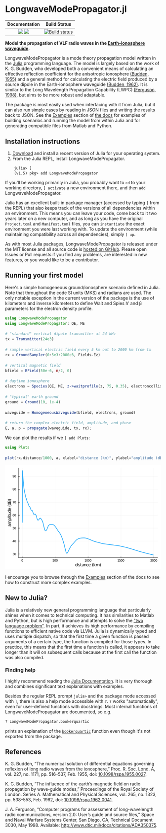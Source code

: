 # LongwaveModePropagator.jl

| **Documentation**                                                          | **Build Status**                    |
|:--------------------------------------------------------------------------:|:-----------------------------------:|
| [![][docs-stable-img]][docs-stable-url] [![][docs-dev-img]][docs-dev-url]  | [![Build status][gha-img]][gha-url] |


**Model the propagation of VLF radio waves in the [Earth-ionosphere waveguide](https://en.wikipedia.org/wiki/Earth%E2%80%93ionosphere_waveguide).**

LongwaveModePropagator is a mode theory propagation model written in the [Julia](https://julialang.org/) programming language.
The model is largely based on the work of K. G. Budden, who developed both a convenient means of calculating an effective reflection coefficient for the anisotropic ionosphere [(Budden, 1955)](#Budden1955a) and a general method for calculating the electric field produced by a source dipole in the Earth-ionosphere waveguide [(Budden, 1962)](#Budden1962).
It is similar to the Long Wavelength Propagation Capability (LWPC) [(Ferguson, 1998)](#Ferguson1998), but aims to be more robust and adaptable.

The package is most easily used when interfacing with it from Julia, but it can also run simple cases by reading in JSON files and writing the results back to JSON.
See the [Examples](https://fgasdia.github.io/LongwaveModePropagator.jl/dev/generated/basic/) section of [the docs](https://fgasdia.github.io/LongwaveModePropagator.jl/dev) for examples of building scenarios and running the model from within Julia and for generating compatible files from Matlab and Python.

## Installation instructions

1. [Download](https://julialang.org/downloads/) and install a recent version of Julia for your operating system.
2. From the Julia REPL, install LongwaveModePropagator.

```
    julia> ]
    (v1.5) pkg> add LongwaveModePropagator
```

If you'll be working primarily in Julia, you probably want to `cd` to your working directory, `] activate` a new environment there, and then `add` LongwaveModePropagator.

Julia has an excellent built-in package manager (accessed by typing `]` from the REPL) that also keeps track of the versions of all dependencies within an environment.
This means you can leave your code, come back to it two years later on a new computer, and as long as you have the original `Project.toml` and `Manifest.toml` files, you can `instantiate` the exact environment you were last working with.
To update the environment (while maintaining compatibility across all dependencies), simply
`] up`.

As with most Julia packages, LongwaveModePropagator is released under the MIT license and all source code is [hosted on GitHub](https://github.com/fgasdia/LongwaveModeSolver).
Please open Issues or Pull requests if you find any problems, are interested in new features, or you would like to be a contributor.

## Running your first model

Here's a simple homogeneous ground/ionosphere scenario defined in Julia.
Note that throughout the code SI units (MKS) and radians are used.
The only notable exception in the current version of the package is the use of kilometers and inverse kilometers to define Wait and Spies h′ and β parameters for the electron density profile.

```julia
using LongwaveModePropagator
using LongwaveModePropagator: QE, ME

# "standard" vertical dipole transmitter at 24 kHz
tx = Transmitter(24e3)

# sample vertical electric field every 5 km out to 2000 km from tx
rx = GroundSampler(0:5e3:2000e3, Fields.Ez)

# vertical magnetic field
bfield = BField(50e-6, π/2, 0)

# daytime ionosphere
electrons = Species(QE, ME, z->waitprofile(z, 75, 0.35), electroncollisionfrequency)

# "typical" earth ground
ground = Ground(10, 1e-4)

waveguide = HomogeneousWaveguide(bfield, electrons, ground)

# return the complex electric field, amplitude, and phase
E, a, p = propagate(waveguide, tx, rx);
```

We can plot the results if we `] add Plots`:

```julia
using Plots

plot(rx.distance/1000, a, xlabel="distance (km)", ylabel="amplitude (dB)")
```

![](indexexample.png)

I encourage you to browse through the [Examples](https://fgasdia.github.io/LongwaveModePropagator.jl/dev/generated/basic/) section of the docs to see how to construct more complex examples.

## New to Julia?

Julia is a relatively new general programming language that particularly shines when it comes to technical computing.
It has similarities to Matlab and Python, but is high performance and attempts to solve the ["two language problem"](https://thebottomline.as.ucsb.edu/2018/10/julia-a-solution-to-the-two-language-programming-problem).
In part, it achieves its high performance by compiling functions to efficient native code via LLVM.
Julia is dynamically typed and uses multiple dispatch, so that the first time a given function is passed arguments of a certain type, the function is compiled for those types.
In practice, this means that the first time a function is called, it appears to take longer than it will on subsequent calls because at the first call the function was also compiled.

### Finding help

I highly recommend reading the [Julia Documentation](https://docs.julialang.org/en/v1/).
It is very thorough and combines significant text explanations with examples.

Besides the regular REPL prompt `julia>` and the package mode accessed with `]`, there is also a help mode accessible with `?`.
`?` works "automatically", even for user-defined functions with docstrings.
Most internal functions of LongwaveModePropagator are documented, so e.g.
```julia
? LongwaveModePropagator.bookerquartic
```
prints an explanation of the [`bookerquartic`](https://fgasdia.github.io/LongwaveModePropagator.jl/dev/lib/internals/#LongwaveModePropagator.bookerquartic) function even though it's not exported from the package.


## References

<a name="Budden1955a"></a>K. G. Budden, “The numerical solution of differential equations governing reflexion of long radio waves from the ionosphere,” Proc. R. Soc. Lond. A, vol. 227, no. 1171, pp. 516–537, Feb. 1955, doi: [10.1098/rspa.1955.0027](https://doi.org/10.1098/rspa.1955.0027).

<a name="Budden1962"></a>K. G. Budden, “The influence of the earth’s magnetic field on radio propagation by wave-guide modes,” Proceedings of the Royal Society of London. Series A. Mathematical and Physical Sciences, vol. 265, no. 1323, pp. 538–553, Feb. 1962, doi: [10.1098/rspa.1962.0041](https://doi.org/10.1098/rspa.1962.0041).

<a name="Ferguson1998"></a>J. A. Ferguson, “Computer programs for assessment of long-wavelength radio communications, version 2.0: User’s guide and source files,” Space and Naval Warfare Systems Center, San Diego, CA, Technical Document 3030, May 1998. Available: http://www.dtic.mil/docs/citations/ADA350375.


[docs-stable-img]: https://img.shields.io/badge/docs-stable-blue.svg
[docs-stable-url]: https://fgasdia.github.io/LongwaveModePropagator.jl/stable
[docs-dev-img]: https://img.shields.io/badge/docs-dev-blue.svg
[docs-dev-url]: https://fgasdia.github.io/LongwaveModePropagator.jl/dev
[gha-img]: https://github.com/fgasdia/LongwaveModePropagator.jl/workflows/CI/badge.svg
[gha-url]: https://github.com/fgasdia/LongwaveModePropagator.jl/actions?query=workflow
